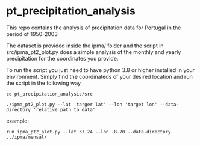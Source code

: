 # pt_precipitation_analysis
This repo contains the analysis of precipitation data for Portugal in the period of 1950-2003

The dataset is provided inside the ipma/ folder and the script in src/ipma_pt2_plot.py does a simple analysis of the monthly and yearly precipitation for the coordinates you provide.

To run the script you just need to have python 3.8 or higher installed in your environment. Simply find the coordinateds of your desired location and run the script in the following way

`cd pt_precipitation_analysis/src`

`./ipma_pt2_plot.py --lat 'targer lat' --lon 'target lon' --data-directory 'relative path to data'`

example:

`run ipma_pt2_plot.py --lat 37.24 --lon -8.70 --data-directory ../ipma/mensal/`
